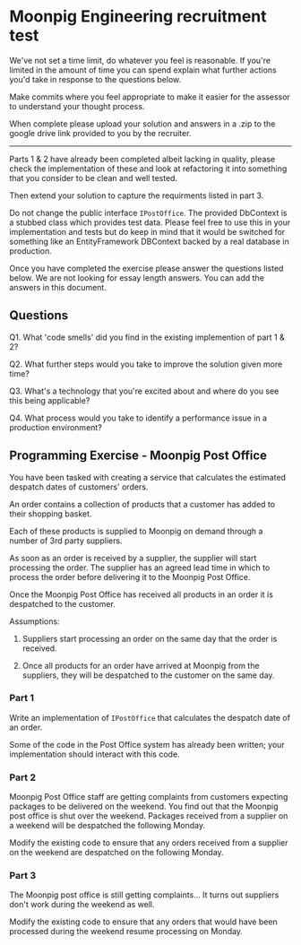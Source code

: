 # Moonpig Engineering recruitment test

We've not set a time limit, do whatever you feel is reasonable. If you're 
limited in the amount of time you can spend explain what further actions
you'd take in response to the questions below.

Make commits where you feel appropriate to make it easier for the assessor to 
understand your thought process. 

When complete please upload your solution and answers in a .zip to the google
drive link provided to you by the recruiter.

---

Parts 1 & 2 have already been completed albeit lacking in quality, please 
check the implementation of these and look at refactoring it into something 
that you consider to be clean and well tested.

Then extend your solution to capture the requirments listed in part 3.

Do not change the public interface `IPostOffice`. The provided DbContext
is a stubbed class which provides test data. Please feel free to use this
in your implementation and tests but do keep in mind that it would be 
switched for something like an EntityFramework DBContext backed by a 
real database in production.

Once you have completed the exercise please answer the questions listed below. 
We are not looking for essay length answers. You can add the answers in this 
document.

## Questions

Q1. What 'code smells' did you find in the existing implemention of part 1 & 2?

Q2. What further steps would you take to improve the solution given more time?

Q3. What's a technology that you're excited about and where do you see this 
    being applicable?

Q4. What process would you take to identify a performance issue in a production
    environment? 

## Programming Exercise - Moonpig Post Office

You have been tasked with creating a service that calculates the estimated 
despatch dates of customers' orders. 

An order contains a collection of products that a customer has added to their 
shopping basket. 

Each of these products is supplied to Moonpig on demand through a number of 
3rd party suppliers.

As soon as an order is received by a supplier, the supplier will start 
processing the order. The supplier has an agreed lead time in which to 
process the order before delivering it to the Moonpig Post Office.

Once the Moonpig Post Office has received all products in an order it is 
despatched to the customer.  

Assumptions:

1. Suppliers start processing an order on the same day that the order is 
received.

2. Once all products for an order have arrived at Moonpig from the suppliers, 
they will be despatched to the customer on the same day.

### Part 1

Write an implementation of `IPostOffice` that calculates the despatch date 
of an order. 

Some of the code in the Post Office system has already been written; your 
implementation should interact with this code.


### Part 2

Moonpig Post Office staff are getting complaints from customers expecting 
packages to be delivered on the weekend. You find out that the Moonpig post
office is shut over the weekend. Packages received from a supplier on a weekend 
will be despatched the following Monday.

Modify the existing code to ensure that any orders received from a supplier
on the weekend are despatched on the following Monday.

### Part 3

The Moonpig post office is still getting complaints... It turns out suppliers 
don't work during the weekend as well.

Modify the existing code to ensure that any orders that would have been processed
during the weekend resume processing on Monday.

